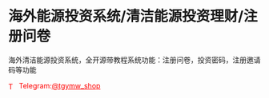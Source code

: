 # 海外能源投资系统/清洁能源投资理财/注册问卷

海外清洁能源投资系统，全开源带教程系统功能：注册问卷，投资密码，注册邀请码等功能<br>


<p style="color: red;"><img src="https://cdn-icons-png.flaticon.com/512/2111/2111646.png" alt="Telegram Icon" style="width: 16px; vertical-align: middle; margin-right: 5px;">Telegram:<a href="https://t.me/tgymw_shop" style="color: red;">@tgymw_shop</a></p>
